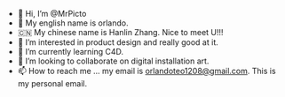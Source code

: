 - 👋 Hi, I’m @MrPicto
- 👨‍ My english name is orlando.
- 🇨🇳 My chinese name is Hanlin Zhang. Nice to meet U!!!
- 👀 I’m interested in product design and really good at it.
- 🌱 I’m currently learning C4D.
- 💞️ I’m looking to collaborate on digital installation art.
- 📫 How to reach me ... my email is orlandoteo1208@gmail.com. This is my personal email.

<!---
MrPicto/MrPicto is a ✨ special ✨ repository because its `README.md` (this file) appears on your GitHub profile.
You can click the Preview link to take a look at your changes.
--->
